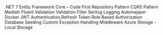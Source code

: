 .NET 7
Entity Framework Core – Code First
Repository Pattern
CQRS Pattern
Mediatr
Fluent Validation
Validation Filter
Serilog Logging
Automapper
Docker
JWT Authentication,Refresh Token
Role Based Authorization
Database Seeding
Custom Exception Handling Middleware
Azure Storage - Local Storage
